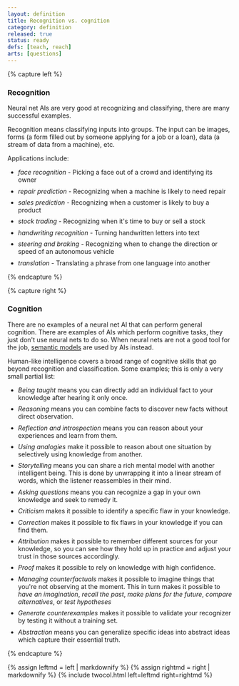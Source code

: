 ```yaml
---
layout: definition
title: Recognition vs. cognition
category: definition
released: true
status: ready
defs: [teach, reach]
arts: [questions]
---
```


<style>
li { margin-bottom: .6em;}
</style>

{% capture left %}

### Recognition

Neural net AIs are very good at recognizing and classifying, there are
many successful examples. 

Recognition means classifying inputs into groups. The input can be
images, forms (a form filled out by someone applying for a job or a
loan), data (a stream of data from a machine), etc.

Applications include:

* *face recognition* - Picking a face out of a crowd and identifying its owner
* *repair prediction* - Recognizing when a machine is likely to need repair
* *sales prediction* - Recognizing when a customer is likely to buy a product
* *stock trading* - Recognizing when it's time to buy or sell a stock
* *handwriting recognition* - Turning handwritten letters into text
* *steering and braking* - Recognizing when to change the direction or speed of an autonomous vehicle
* *translation* - Translating a phrase from one language into another


{% endcapture %}

{% capture right %}

### Cognition

There are no examples of a neural net AI that can perform general
cognition.  There are examples of AIs which perform cognitive tasks,
they just don't use neural nets to do so.  When neural nets are not a
good tool for the job, [semantic models](semantic) are used by AIs
instead.

Human-like intelligence covers a broad range of cognitive skills that
go beyond recognition and classification. Some examples; this is only
a very small partial list:

*  *Being taught* means you can directly add an individual fact to
   your knowledge after hearing it only once.
*  *Reasoning* means you can combine facts to discover new facts without direct observation.
 * *Reflection and introspection* means you can reason about your experiences and learn from them.
*  *Using analogies* make it possible to reason about one situation by selectively
using knowledge from another.
 * *Storytelling* means you can share a rich mental model with another intelligent being. This is done
 by unwrapping it into a linear stream of words, which the listener reassembles in their mind.
*  *Asking questions* means you can recognize a gap in your own knowledge and seek to remedy it.
*  *Criticism* makes it possible to identify a specific flaw in your knowledge.
*  *Correction* makes it possible to fix flaws in your knowledge if you can find them.
*  *Attribution* makes it possible to remember different sources for your knowledge, so you
 can see how they hold up in practice and adjust your trust in those sources accordingly.
 *  *Proof* makes it possible to rely on knowledge with high confidence.
 * *Managing counterfactuals* makes it possible to imagine things that
 you're not observing at the moment. This in turn makes it possible to *have an
 imagination*, *recall the past*, *make plans for the future*, *compare alternatives*, or
 *test hypotheses*
 * *Generate counterexamples* makes it possible to validate your recognizer by
 testing it without a training set.
 * *Abstraction* means you can generalize specific ideas into abstract ideas which capture their essential truth.



{% endcapture %}

{% assign leftmd = left | markdownify %}
{% assign rightmd = right | markdownify %}
{% include twocol.html left=leftmd right=rightmd %}
